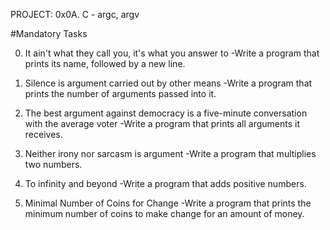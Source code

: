 PROJECT:
0x0A. C - argc, argv 

#Mandatory Tasks

0. It ain't what they call you, it's what you answer to
-Write a program that prints its name, followed by a new line.

1. Silence is argument carried out by other means
-Write a program that prints the number of arguments passed into it.

2. The best argument against democracy is a five-minute conversation with the average voter
-Write a program that prints all arguments it receives.

3. Neither irony nor sarcasm is argument
-Write a program that multiplies two numbers.

4. To infinity and beyond
-Write a program that adds positive numbers.

5. Minimal Number of Coins for Change
-Write a program that prints the minimum number of coins to make change for an amount of money.
